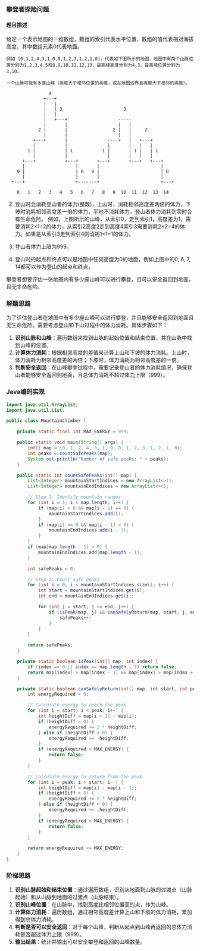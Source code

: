 ### 攀登者探险问题

#### 题目描述
给定一个表示地图的一维数组，数组的索引代表水平位置，数组的值代表相对海拔高度。其中数组元素0代表地面。


```
例如 [0,1,2,4,3,1,0,0,1,2,3,1,2,1,0]，代表如下图所示的地图，地图中有两个山脉位置分别为1,2,3,4,5和8,9,10,11,12,13，最高峰高度分别为4,3。最高峰位置分别为3,10。

一个山脉可能有多座山峰（高度大于相邻位置的高度，或在地图边界且高度大于相邻的高度）。

                4
              +---+ 
              |   | 
              |   | 3                       3 
              |   | 
              |   +---+                   ----- 
              |       |                   |   | 
            2 |       |                 2 |   |     2 
              |       |                   |   | 
          +---+       |               ----+   |   +---+ 
          |           |               |       |   |   | 
        1 |           | 1           1 |       | 1 |   | 1 
          |           |               |       |   |   | 
      +---+           +---+       +---+       +---+   +---+ 
      |                   |       |                       | 
    0 |                   | 0   0 |                       | 0 
      |                   |       |                       | 
  +---+                   +-------+                       +---+ 
  
    0   1   2   3   4   5   6   7   8   9  10  11  12  13  14
```

2. 登山时会消耗登山者的体力(整数)，上山时，消耗相邻高度差两倍的体力，下坡时消耗相邻高度差一倍的体力，平地不消耗体力，登山者体力消耗到零时会有生命危险。
例如，上图所示的山峰，从索引0，走到索引1，高度差为1，需要消耗2×1=2的体力，从索引2高度2走到高度4索引3需要消耗2×2=4的体力。如果是从索引3走到索引4则消耗1×1=1的体力。

3. 登山者体力上限为999。

4. 登山时的起点和终点可以是地图中任何高度为0的地面，例如上图中的0, 6, 7, 14都可以作为登山的起点和终点。

攀登者想要评估一张地图内有多少座山峰可以进行攀登，且可以安全返回到地面，且无生命危险。

### 解题思路

为了评估登山者在地图中有多少座山峰可以进行攀登，并且能够安全返回到地面且无生命危险，需要考虑登山和下山过程中的体力消耗。具体步骤如下：

1. **识别山脉和山峰**：遍历数组来找到山脉的起始位置和结束位置，并在山脉中找到山峰的位置。
2. **计算体力消耗**：根据相邻高度的差值来计算上山和下坡的体力消耗。上山时，体力消耗为相邻高度差的两倍；下坡时，体力消耗为相邻高度差的一倍。
3. **判断安全返回**：在山峰攀登过程中，需要记录登山者的体力消耗情况，确保登山者能够安全返回到地面，且总体力消耗不超过体力上限（999）。

### Java编码实现

```java
import java.util.ArrayList;
import java.util.List;

public class MountainClimber {

    private static final int MAX_ENERGY = 999;

    public static void main(String[] args) {
        int[] map = {0, 1, 2, 4, 3, 1, 0, 0, 1, 2, 3, 1, 2, 1, 0};
        int peaks = countSafePeaks(map);
        System.out.println("Number of safe peaks: " + peaks);
    }

    public static int countSafePeaks(int[] map) {
        List<Integer> mountainStartIndices = new ArrayList<>();
        List<Integer> mountainEndIndices = new ArrayList<>();

        // Step 1: Identify mountain ranges
        for (int i = 1; i < map.length; i++) {
            if (map[i] > 0 && map[i - 1] == 0) {
                mountainStartIndices.add(i);
            }
            if (map[i] == 0 && map[i - 1] > 0) {
                mountainEndIndices.add(i - 1);
            }
        }
        if (map[map.length - 1] > 0) {
            mountainEndIndices.add(map.length - 1);
        }

        int safePeaks = 0;

        // Step 2: Count safe peaks
        for (int i = 0; i < mountainStartIndices.size(); i++) {
            int start = mountainStartIndices.get(i);
            int end = mountainEndIndices.get(i);

            for (int j = start; j <= end; j++) {
                if (isPeak(map, j) && canSafelyReturn(map, start, j, end)) {
                    safePeaks++;
                }
            }
        }

        return safePeaks;
    }

    private static boolean isPeak(int[] map, int index) {
        if (index == 0 || index == map.length - 1) return false;
        return map[index] > map[index - 1] && map[index] > map[index + 1];
    }

    private static boolean canSafelyReturn(int[] map, int start, int peak, int end) {
        int energyRequired = 0;

        // Calculate energy to reach the peak
        for (int i = start; i < peak; i++) {
            int heightDiff = map[i + 1] - map[i];
            if (heightDiff > 0) {
                energyRequired += 2 * heightDiff;
            } else if (heightDiff < 0) {
                energyRequired += -heightDiff;
            }
            if (energyRequired > MAX_ENERGY) {
                return false;
            }
        }

        // Calculate energy to return from the peak
        for (int i = peak; i > start; i--) {
            int heightDiff = map[i] - map[i - 1];
            if (heightDiff > 0) {
                energyRequired += 2 * heightDiff;
            } else if (heightDiff < 0) {
                energyRequired += -heightDiff;
            }
            if (energyRequired > MAX_ENERGY) {
                return false;
            }
        }

        return energyRequired <= MAX_ENERGY;
    }
}
```

### 阶梯思路

1. **识别山脉起始和结束位置**：通过遍历数组，识别从地面到山脉的过渡点（山脉起始）和从山脉到地面的过渡点（山脉结束）。
2. **识别山峰位置**：在山脉中，找到高度比相邻位置高的点，作为山峰。
3. **计算体力消耗**：遍历数组，通过相邻高度差计算上山和下坡的体力消耗，累加得到总体力消耗。
4. **判断是否可以安全返回**：对于每个山峰，判断从起点到山峰再返回的总体力消耗是否超过体力上限（999）。
5. **输出结果**：统计并输出可以安全攀登和返回的山峰数量。